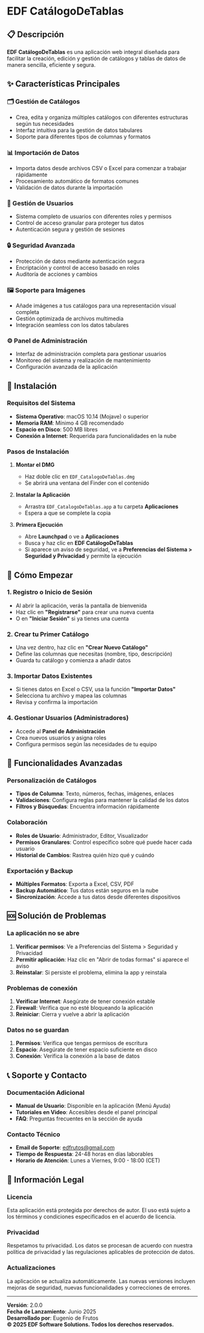 # EDF CatálogoDeTablas

## 📋 Descripción

**EDF CatálogoDeTablas** es una aplicación web integral diseñada para facilitar la creación, edición y gestión de catálogos y tablas de datos de manera sencilla, eficiente y segura.

## ✨ Características Principales

### 🗂️ Gestión de Catálogos
- Crea, edita y organiza múltiples catálogos con diferentes estructuras según tus necesidades
- Interfaz intuitiva para la gestión de datos tabulares
- Soporte para diferentes tipos de columnas y formatos

### 📊 Importación de Datos
- Importa datos desde archivos CSV o Excel para comenzar a trabajar rápidamente
- Procesamiento automático de formatos comunes
- Validación de datos durante la importación

### 👥 Gestión de Usuarios
- Sistema completo de usuarios con diferentes roles y permisos
- Control de acceso granular para proteger tus datos
- Autenticación segura y gestión de sesiones

### 🔒 Seguridad Avanzada
- Protección de datos mediante autenticación segura
- Encriptación y control de acceso basado en roles
- Auditoría de acciones y cambios

### 🖼️ Soporte para Imágenes
- Añade imágenes a tus catálogos para una representación visual completa
- Gestión optimizada de archivos multimedia
- Integración seamless con los datos tabulares

### ⚙️ Panel de Administración
- Interfaz de administración completa para gestionar usuarios
- Monitoreo del sistema y realización de mantenimiento
- Configuración avanzada de la aplicación

## 🚀 Instalación

### Requisitos del Sistema
- **Sistema Operativo**: macOS 10.14 (Mojave) o superior
- **Memoria RAM**: Mínimo 4 GB recomendado
- **Espacio en Disco**: 500 MB libres
- **Conexión a Internet**: Requerida para funcionalidades en la nube

### Pasos de Instalación

1. **Montar el DMG**
   - Haz doble clic en `EDF_CatalogoDeTablas.dmg`
   - Se abrirá una ventana del Finder con el contenido

2. **Instalar la Aplicación**
   - Arrastra `EDF_CatalogoDeTablas.app` a tu carpeta **Aplicaciones**
   - Espera a que se complete la copia

3. **Primera Ejecución**
   - Abre **Launchpad** o ve a **Aplicaciones**
   - Busca y haz clic en **EDF CatálogoDeTablas**
   - Si aparece un aviso de seguridad, ve a **Preferencias del Sistema > Seguridad y Privacidad** y permite la ejecución

## 🎯 Cómo Empezar

### 1. Registro o Inicio de Sesión
- Al abrir la aplicación, verás la pantalla de bienvenida
- Haz clic en **"Registrarse"** para crear una nueva cuenta
- O en **"Iniciar Sesión"** si ya tienes una cuenta

### 2. Crear tu Primer Catálogo
- Una vez dentro, haz clic en **"Crear Nuevo Catálogo"**
- Define las columnas que necesitas (nombre, tipo, descripción)
- Guarda tu catálogo y comienza a añadir datos

### 3. Importar Datos Existentes
- Si tienes datos en Excel o CSV, usa la función **"Importar Datos"**
- Selecciona tu archivo y mapea las columnas
- Revisa y confirma la importación

### 4. Gestionar Usuarios (Administradores)
- Accede al **Panel de Administración**
- Crea nuevos usuarios y asigna roles
- Configura permisos según las necesidades de tu equipo

## 🔧 Funcionalidades Avanzadas

### Personalización de Catálogos
- **Tipos de Columna**: Texto, números, fechas, imágenes, enlaces
- **Validaciones**: Configura reglas para mantener la calidad de los datos
- **Filtros y Búsquedas**: Encuentra información rápidamente

### Colaboración
- **Roles de Usuario**: Administrador, Editor, Visualizador
- **Permisos Granulares**: Control específico sobre qué puede hacer cada usuario
- **Historial de Cambios**: Rastrea quién hizo qué y cuándo

### Exportación y Backup
- **Múltiples Formatos**: Exporta a Excel, CSV, PDF
- **Backup Automático**: Tus datos están seguros en la nube
- **Sincronización**: Accede a tus datos desde diferentes dispositivos

## 🆘 Solución de Problemas

### La aplicación no se abre
1. **Verificar permisos**: Ve a Preferencias del Sistema > Seguridad y Privacidad
2. **Permitir aplicación**: Haz clic en "Abrir de todas formas" si aparece el aviso
3. **Reinstalar**: Si persiste el problema, elimina la app y reinstala

### Problemas de conexión
1. **Verificar Internet**: Asegúrate de tener conexión estable
2. **Firewall**: Verifica que no esté bloqueando la aplicación
3. **Reiniciar**: Cierra y vuelve a abrir la aplicación

### Datos no se guardan
1. **Permisos**: Verifica que tengas permisos de escritura
2. **Espacio**: Asegúrate de tener espacio suficiente en disco
3. **Conexión**: Verifica la conexión a la base de datos

## 📞 Soporte y Contacto

### Documentación Adicional
- **Manual de Usuario**: Disponible en la aplicación (Menú Ayuda)
- **Tutoriales en Video**: Accesibles desde el panel principal
- **FAQ**: Preguntas frecuentes en la sección de ayuda

### Contacto Técnico
- **Email de Soporte**: edfrutos@gmail.com
- **Tiempo de Respuesta**: 24-48 horas en días laborables
- **Horario de Atención**: Lunes a Viernes, 9:00 - 18:00 (CET)

## 📄 Información Legal

### Licencia
Esta aplicación está protegida por derechos de autor. El uso está sujeto a los términos y condiciones especificados en el acuerdo de licencia.

### Privacidad
Respetamos tu privacidad. Los datos se procesan de acuerdo con nuestra política de privacidad y las regulaciones aplicables de protección de datos.

### Actualizaciones
La aplicación se actualiza automáticamente. Las nuevas versiones incluyen mejoras de seguridad, nuevas funcionalidades y correcciones de errores.

---

**Versión**: 2.0.0  
**Fecha de Lanzamiento**: Junio 2025  
**Desarrollado por**: Eugenio de Frutos  
**© 2025 EDF Software Solutions. Todos los derechos reservados.**
